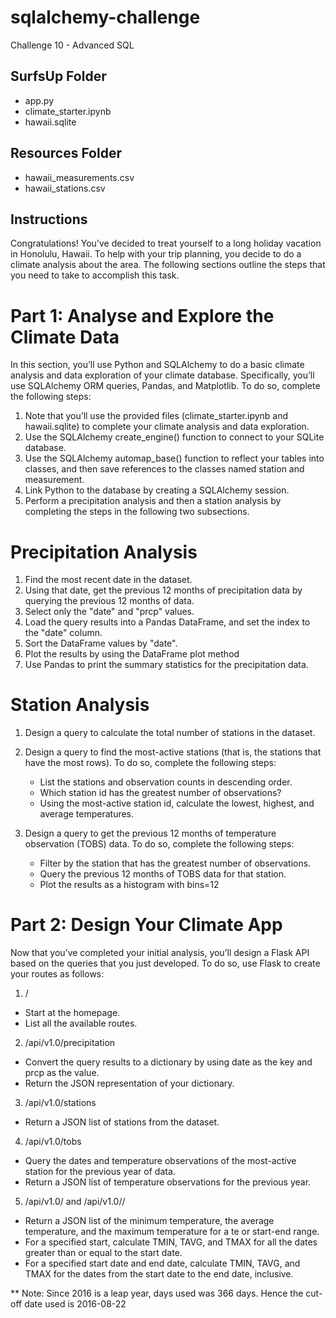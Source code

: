 # sqlalchemy-challenge
Challenge 10 - Advanced SQL

## SurfsUp Folder 
- app.py
- climate_starter.ipynb
- hawaii.sqlite

## Resources Folder 
- hawaii_measurements.csv
- hawaii_stations.csv

## Instructions

Congratulations! You've decided to treat yourself to a long holiday vacation in Honolulu, Hawaii. To help with your trip planning, you decide to do a climate analysis about the area. The following sections outline the steps that you need to take to accomplish this task.

# Part 1: Analyse and Explore the Climate Data

In this section, you’ll use Python and SQLAlchemy to do a basic climate analysis and data exploration of your climate database. Specifically, you’ll use SQLAlchemy ORM queries, Pandas, and Matplotlib. To do so, complete the following steps:

1.	Note that you’ll use the provided files (climate_starter.ipynb and hawaii.sqlite) to complete your climate analysis and data exploration.
2.	Use the SQLAlchemy create_engine() function to connect to your SQLite database.
3.	Use the SQLAlchemy automap_base() function to reflect your tables into classes, and then save references to the classes named station and measurement.
4.	Link Python to the database by creating a SQLAlchemy session.
5.	Perform a precipitation analysis and then a station analysis by completing the steps in the following two subsections.

# Precipitation Analysis
1. Find the most recent date in the dataset.
2. Using that date, get the previous 12 months of precipitation data by querying the previous 12 months of data.
3. Select only the "date" and "prcp" values.
4. Load the query results into a Pandas DataFrame, and set the index to the "date" column.
5. Sort the DataFrame values by "date".
6. Plot the results by using the DataFrame plot method
7. Use Pandas to print the summary statistics for the precipitation data.

# Station Analysis
1. Design a query to calculate the total number of stations in the dataset.
2. Design a query to find the most-active stations (that is, the stations that have the most rows). To do so, complete the following steps:
   - List the stations and observation counts in descending order.
   - Which station id has the greatest number of observations?
   - Using the most-active station id, calculate the lowest, highest, and average temperatures.

4. Design a query to get the previous 12 months of temperature observation (TOBS) data. To do so, complete the following steps:
   - Filter by the station that has the greatest number of observations.
   - Query the previous 12 months of TOBS data for that station.
   - Plot the results as a histogram with bins=12

# Part 2: Design Your Climate App

Now that you’ve completed your initial analysis, you’ll design a Flask API based on the queries that you just developed. To do so, use Flask to create your routes as follows:

1.	/
   - Start at the homepage.
   - List all the available routes.

2.	/api/v1.0/precipitation
   - Convert the query results to a dictionary by using date as the key and prcp as the value.
   - Return the JSON representation of your dictionary.

3.	/api/v1.0/stations
   - Return a JSON list of stations from the dataset.

4.	/api/v1.0/tobs
   - Query the dates and temperature observations of the most-active station for the previous year of data.
   - Return a JSON list of temperature observations for the previous year.

5.	/api/v1.0/<start> and /api/v1.0/<start>/<end>
- Return a JSON list of the minimum temperature, the average temperature, and the maximum temperature for a te or start-end range.
- For a specified start, calculate TMIN, TAVG, and TMAX for all the dates greater than or equal to the start date.
- For a specified start date and end date, calculate TMIN, TAVG, and TMAX for the dates from the start date to the end date, inclusive.


** Note: Since 2016 is a leap year, days used was 366 days. Hence the cut-off date used is 2016-08-22
